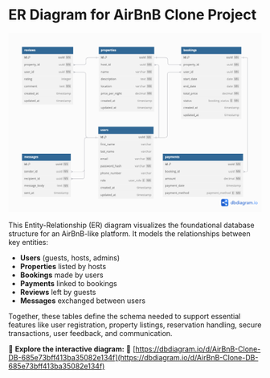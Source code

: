 # ER Diagram for AirBnB Clone Project

![ER Diagram](AirBnB%20Clone%20DB.png)

This Entity-Relationship (ER) diagram visualizes the foundational database structure for an AirBnB-like platform. It models the relationships between key entities:

* **Users** (guests, hosts, admins)
* **Properties** listed by hosts
* **Bookings** made by users
* **Payments** linked to bookings
* **Reviews** left by guests
* **Messages** exchanged between users

Together, these tables define the schema needed to support essential features like user registration, property listings, reservation handling, secure transactions, user feedback, and communication.

📌 **Explore the interactive diagram:**
🔗 [https://dbdiagram.io/d/AirBnB-Clone-DB-685e73bff413ba35082e134f](https://dbdiagram.io/d/AirBnB-Clone-DB-685e73bff413ba35082e134f)
